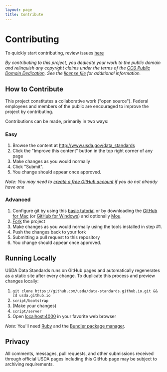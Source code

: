 ```yaml
---
layout: page
title: Contribute
---
```


# Contributing 

To quickly start contributing, review issues <a href="https://github.com/{{ site.org_name }}/{{ site.repo_name }}/issues">here</a>

*By contributing to this project, you dedicate your work to the public domain and relinquish any copyright claims under the terms of the [CC0 Public Domain Dedication](http://creativecommons.org/publicdomain/zero/1.0/). See the [license file](https://github.com/fedspendingtransparency/fedspendingtransparency.github.io/blob/master/LICENSE) for additional information.*

## How to Contribute

This project constitutes a collaborative work ("open source"). Federal employees and members of the public are encouraged to improve the project by contributing.

Contributions can be made, primarily in two ways:

### Easy

1. Browse the content at http://www.usda.gov/data_standards
2. Click the "Improve this content" button in the top right corner of any page
3. Make changes as you would normally
4. Click "Submit".
5. You change should appear once approved.

*Note: You may need to [create a free GitHub account](https://github.com/signup/free) if you do not already have one*

### Advanced

1. Configure git by using this [basic tutorial](https://help.github.com/articles/set-up-git) or by downloading the [GitHub for Mac](http://mac.github.com/) (or [GitHub for Windows](http://windows.github.com/)) and optionally [Mou](http://mouapp.com/).
2. [Fork](https://help.github.com/articles/fork-a-repo) the project
3. Make changes as you would normally using the tools installed in step #1.
4. Push the changes back to your fork
5. Submitting a pull request to this repository
6. You change should appear once approved.

## Running Locally

USDA Data Standards runs on GitHub pages and automatically regenerates as a static site after every change. To duplicate this process and preview changes locally:

1. `git clone https://github.com/usda/data-standards.github.io.git && cd usda.github.io`
2. `script/bootstrap`
3. (Make your changes)
4. `script/server`
5. Open [localhost:4000](http://localhost:4000) in your favorite web browser

*Note:* You'll need [Ruby](http://www.ruby-lang.org/) and the [Bundler package manager](http://gembundler.com/).

## Privacy

All comments, messages, pull requests, and other submissions received through official USDA pages including this GitHub page may be subject to archiving requirements.